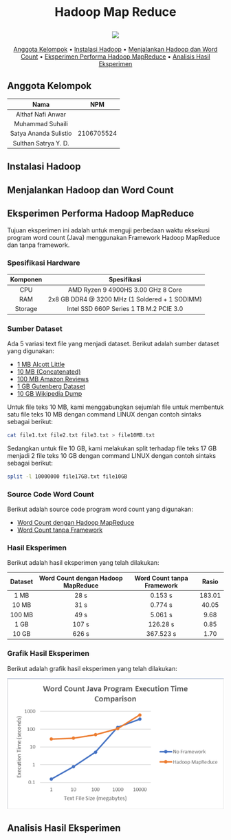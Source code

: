 # <p style="text-align: center;">Hadoop Map Reduce</p>

<p align="center">
  <img src="https://images.ctfassets.net/dl64kxf2oxn0/6wXbjyC4yYh9ui51alqSt8/ae11137a0c6b1f363966e7f4ec512492/1_U95c0vlgdmnUOxt7in3BRQ.png" width=350/>
</p>


<p align="center">
  <a href="#anggota-kelompok">Anggota Kelompok</a> •
  <a href="#instalasi-hadoop">Instalasi Hadoop</a> •
  <a href="#menjalankan-hadoop-dan-word-count">Menjalankan Hadoop dan Word Count</a> •
  <a href="#eksperimen-performa-hadoop-mapreduce">Eksperimen Performa Hadoop MapReduce</a> •
  <a href="#analisis-hasil-eksperimen">Analisis Hasil Eksperimen</a>

## Anggota Kelompok

| Nama | NPM |
| :---: | :---: |
| Althaf Nafi Anwar | |
| Muhammad Suhaili | |
| Satya Ananda Sulistio | 2106705524 |
| Sulthan Satrya Y. D. | |

## Instalasi Hadoop

## Menjalankan Hadoop dan Word Count

## Eksperimen Performa Hadoop MapReduce
Tujuan eksperimen ini adalah untuk menguji perbedaan waktu eksekusi program word count (Java) menggunakan Framework Hadoop MapReduce dan tanpa framework.

### Spesifikasi Hardware
| Komponen | Spesifikasi  |
| :---: | :---: |
| CPU | AMD Ryzen 9 4900HS 3.00 GHz 8 Core |
| RAM | 2x8 GB DDR4 @ 3200 MHz (1 Soldered + 1 SODIMM)|
| Storage | Intel SSD 660P Series 1 TB M.2 PCIE 3.0 |

### Sumber Dataset
Ada 5 variasi text file yang menjadi dataset. Berikut adalah sumber dataset yang digunakan:
- [1 MB Alcott Little](http://textfiles.com/etext/FICTION/alcott-little-261.txt)
- [10 MB (Concatenated)](http://textfiles.com/etext/FICTION/)
- [100 MB Amazon Reviews](https://www.kaggle.com/datasets/bittlingmayer/amazonreviews)
- [1 GB Gutenberg Dataset](https://www.i3s.unice.fr/~jplozi/hadooplab_lsds_2015/datasets/)
- [10 GB Wikipedia Dump](https://www.kaggle.com/datasets/toastedalmonds/wikipedia-dump-20200820)

Untuk file teks 10 MB, kami menggabungkan sejumlah file untuk membentuk satu file teks 10 MB dengan command LINUX dengan contoh sintaks sebagai berikut:
```bash
cat file1.txt file2.txt file3.txt > file10MB.txt
```

Sedangkan untuk file 10 GB, kami melakukan split terhadap file teks 17 GB menjadi 2 file teks 10 GB dengan command LINUX dengan contoh sintaks sebagai berikut:
```bash
split -l 10000000 file17GB.txt file10GB
```

### Source Code Word Count
Berikut adalah source code program word count yang digunakan:
- [Word Count dengan Hadoop MapReduce](https://hadoop.apache.org/docs/r2.7.2/hadoop-mapreduce-client/hadoop-mapreduce-client-core/MapReduceTutorial.html#Example:_WordCount_v1.0)
- [Word Count tanpa Framework](/code/CountDriver.java)

### Hasil Eksperimen
Berikut adalah hasil eksperimen yang telah dilakukan:

| Dataset | Word Count dengan Hadoop MapReduce | Word Count tanpa Framework | Rasio |
| :---: | :---: | :---: | :---: |
| 1 MB | 28 s | 0.153 s | 183.01 |
| 10 MB | 31 s | 0.774 s | 40.05 |
| 100 MB | 49 s | 5.061 s | 9.68 |
| 1 GB | 107 s | 126.28 s | 0.85 |
| 10 GB | 626 s | 367.523 s | 1.70 |

### Grafik Hasil Eksperimen
Berikut adalah grafik hasil eksperimen yang telah dilakukan:

![Grafik Hasil Eksperimen](/resources/ExperimentResultFigure.png)

## Analisis Hasil Eksperimen